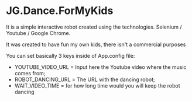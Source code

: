 # JG.Dance.ForMyKids
It is a simple interactive robot created using the technologies. Selenium / Youtube / Google Chrome.

It was created to have fun my own kids, there isn't a commercial purposes 

You can set basically 3 keys inside of App.config file:
- YOUTUBE_VIDEO_URL = Input here the Youtube video where the music comes from;
- ROBOT_DANCING_URL = The URL with the dancing robot; 
- WAIT_VIDEO_TIME = for how long time would you will keep the robot dancing
